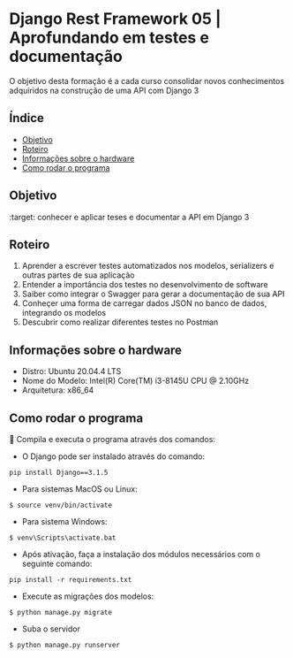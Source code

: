 # Django Rest Framework 05 | Aprofundando em testes e documentação
O objetivo desta formação é a cada curso consolidar novos conhecimentos adquiridos na construção 
de uma API com Django 3

## Índice
* [Objetivo](#objetivo)
* [Roteiro](#roteiro)
* [Informações sobre o hardware](#informações-sobre-o-hardware)
* [Como rodar o programa](#como-rodar-o-programa)

## Objetivo
:target: conhecer e aplicar teses e documentar a API em Django 3

## Roteiro
1. Aprender a escrever testes automatizados nos modelos, serializers e outras partes de sua aplicação
2. Entender a importância dos testes no desenvolvimento de software
3. Saiber como integrar o Swagger para gerar a documentação de sua API
4. Conheçer uma forma de carregar dados JSON no banco de dados, integrando os modelos
5. Descubrir como realizar diferentes testes no Postman

## Informações sobre o hardware
- Distro: Ubuntu 20.04.4 LTS
- Nome do Modelo: Intel(R) Core(TM) i3-8145U CPU @ 2.10GHz
- Arquitetura: x86_64

## Como rodar o programa
:thinking: Compila e executa o programa através dos comandos:

- O Django pode ser instalado através do comando:

```
pip install Django==3.1.5
```

- Para sistemas MacOS ou Linux:
```
$ source venv/bin/activate
```

- Para sistema Windows:
```
$ venv\Scripts\activate.bat
```

- Após ativação, faça a instalação dos módulos necessários com o seguinte comando:
```
pip install -r requirements.txt
```

- Execute as migrações dos modelos:
```
$ python manage.py migrate
```

- Suba o servidor
```
$ python manage.py runserver
```